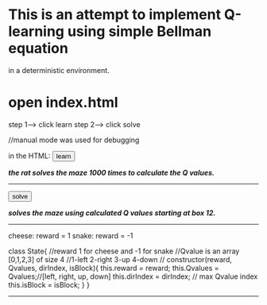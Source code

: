 # This is an attempt to implement Q-learning using simple Bellman equation 
in a deterministic environment. 

# open index.html
step 1--> click learn
step 2--> click solve

//manual mode was used for debugging

in the HTML:
<button id="learn" onclick="startLearning(1000)">learn</button> 

***the rat solves the maze 1000 times to calculate the Q values.***
_______________________________________________________________________
<button id="solve" onclick="solveAI(12)">solve</button>

***solves the maze using calculated Q values starting at box 12.***
_______________________________________________________________________

cheese: reward = 1
snake: reward = -1

class State{
    //reward 1 for cheese and -1 for snake
    //Qvalue is an array [0,1,2,3] of size 4
    //1-left 2-right 3-up 4-down
    //
    constructor(reward, Qvalues, dirIndex, isBlock){
        this.reward = reward;
        this.Qvalues = Qvalues;//[left, right, up, down]
        this.dirIndex = dirIndex; // max Qvalue index
        this.isBlock = isBlock;
    }
}
***********************************************************************
